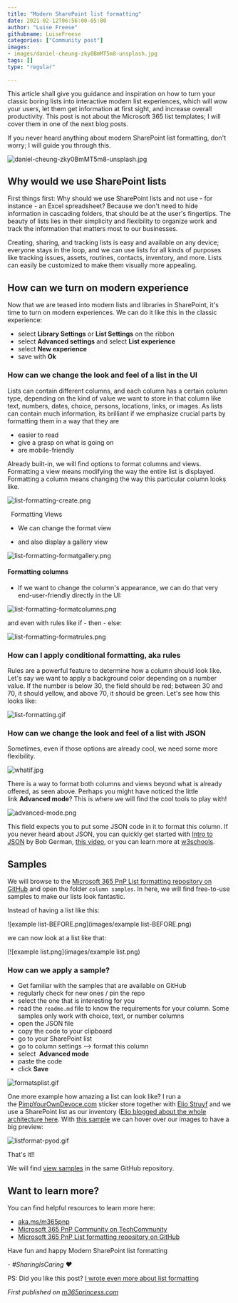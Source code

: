 ```yaml
---
title: "Modern SharePoint list formatting"
date: 2021-02-12T06:56:00-05:00
author: "Luise Freese"
githubname: LuiseFreese
categories: ["Community post"]
images:
- images/daniel-cheung-zky0BmMT5m8-unsplash.jpg
tags: []
type: "regular"

---
```


This article shall give you guidance and inspiration on how to turn your
classic boring lists into interactive modern list experiences, which
will wow your users, let them get information at first sight, and
increase overall productivity. This post is not about the Microsoft 365
list templates; I will cover them in one of the next blog posts.

If you never heard anything about modern SharePoint list formatting,
don't worry; I will guide you through this.

![daniel-cheung-zky0BmMT5m8-unsplash.jpg](images/daniel-cheung-zky0BmMT5m8-unsplash.jpg)

## Why would we use SharePoint lists

First things first: Why should we use SharePoint lists and not use - for
instance - an Excel spreadsheet? Because we don't need to hide
information in cascading folders, that should be at the user's
fingertips. The beauty of lists lies in their simplicity and flexibility
to organize work and track the information that matters most to our
businesses.

Creating, sharing, and tracking lists is easy and available on any
device; everyone stays in the loop, and we can use lists for all kinds
of purposes like tracking issues, assets, routines, contacts, inventory,
and more. Lists can easily be customized to make them visually more
appealing.

## How can we turn on modern experience

Now that we are teased into modern lists and libraries in SharePoint,
it's time to turn on modern experiences. We can do it like this in the
classic experience:

-   select **Library Settings** or **List Settings** on the ribbon
-   select **Advanced settings** and select **List experience**
-   select **New experience**
-  save with **Ok**

### How can we change the look and feel of a list in the UI

Lists can contain different columns, and each column has a certain
column type, depending on the kind of value we want to store in that
column like text, numbers, dates, choice, persons, locations, links, or
images. As lists can contain much information, its brilliant if we
emphasize crucial parts by formatting them in a way that they are

-   easier to read
-   give a grasp on what is going on
-   are mobile-friendly

Already built-in, we will find options to format columns and views.
Formatting a view means modifying the way the entire list is displayed.
Formatting a column means changing the way this particular column looks
like.

![list-formatting-create.png](images/list-formatting-create.png)

 
Formatting Views

-   We can change the format view
 

-   and also display a gallery view

![list-formatting-formatgallery.png](images/list-formatting-formatgallery.png)

#### Formatting columns

-   If we want to change the column's appearance, we can do that very
    end-user-friendly directly in the UI:

![list-formatting-formatcolumns.png](images/list-formatting-formatcolumns.png)

 and even with rules like if - then - else:

![list-formatting-formatrules.png](images/list-formatting-formatrules.png)
 
### How can I apply conditional formatting, aka rules

Rules are a powerful feature to determine how a column should look like.
Let's say we want to apply a background color depending on a number
value. If the number is below 30, the field should be red; between 30
and 70, it should yellow, and above 70, it should be green. Let's see
how this looks like:

![list-formatting.gif](images/list-formatting.gif)

### How can we change the look and feel of a list with JSON

Sometimes, even if those options are already cool, we need some more
flexibility.

![whatif.jpg](images/whatif.jpg)

There is a way to format both columns and views beyond what is already
offered, as seen above. Perhaps you might have noticed the little
link **Advanced mode**? This is where we will find the cool tools to
play with!


![advanced-mode.png](images/advanced-mode.png)

This field expects you to put some JSON code in it to format this
column. If you never heard about JSON, you can quickly get started
with [Intro to
JSON](https://techcommunity.microsoft.com/t5/microsoft-365-pnp-blog/introduction-to-json/ba-p/2049369) by
Bob German, [this video](https://www.youtube.com/watch?v=iiADhChRriM),
or you can learn more
at [w3schools](https://www.w3schools.com/js/js_json_intro.asp).

## Samples 

We will browse to the [Microsoft 365 PnP List formatting repository on
GitHub](https://github.com/pnp/sp-dev-list-formatting) and open the
folder `column samples`. In here, we will find free-to-use samples to
make our lists look fantastic.

Instead of having a list like this:

![example list-BEFORE.png](images/example list-BEFORE.png)


we can now look at a list like that:

[![example list.png](images/example list.png)

### How can we apply a sample? 

-   Get familiar with the samples that are available on GitHub
-   regularly check for new ones / pin the repo
-   select the one that is interesting for you
-   read the `readme.md` file to know the requirements for your column.
    Some samples only work with choice, text, or number columns
-   open the JSON file
-   copy the code to your clipboard
-   go to your SharePoint list
-   go to column settings \--\> format this column
-   select  **Advanced mode**
-   paste the code
-   click **Save**


![formatsplist.gif](images/formatsplist.gif)
 

One more example how amazing a list can look like? I run a
the [PimpYourOwnDevoce.com](https://github.com/LuiseFreese/blog/blob/main/pyod.shop) sticker
store together with [Elio Struyf](https://www.eliostruyf.com/) and we
use a SharePoint list as our inventory ([Elio blogged about the whole
architecture
here](https://www.eliostruyf.com/running-online-store-powerplatform-azure/).
With [this
sample](https://lists.handsontek.net/format-image-column-preview-microsoft-lists-sharepoint/) we
can hover over our images to have a big preview:

![listformat-pyod.gif](images/listformat-pyod.gif)

That's
it!!

We will find [view
samples](https://github.com/pnp/sp-dev-list-formatting/tree/master/view-samples) in
the same GitHub repository.

## Want to learn more?

You can find helpful resources to learn more here:

-   [aka.ms/m365pnp](https://aka.ms/m365pnp)
-   [Microsoft 365 PnP Community on
    TechCommunity](https://techcommunity.microsoft.com/t5/microsoft-365-pnp-blog/)
-   [Microsoft 365 PnP List formatting repository on
    GitHub](https://github.com/pnp/sp-dev-list-formatting)

Have fun and happy Modern SharePoint list formatting

- *#SharingIsCaring ❤*

PS: Did you like this post? [I wrote even more about list
formatting](https://m365princess.com/how-we-use-sharepoint-list-formatting-and-power-automate-at-pyod-to-ease-our-marketing/)


*First published on [m365princess.com](https://m365princess.com)*
